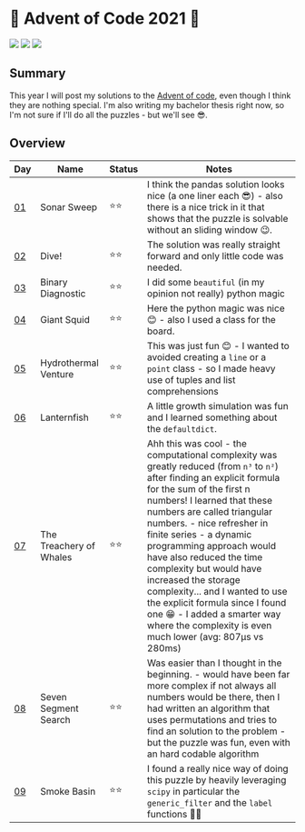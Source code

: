# 🎄 Advent of Code 2021 🎄

![](https://img.shields.io/badge/day%20📅-10-blue)
![](https://img.shields.io/badge/stars%20⭐-18-yellow)
![](https://img.shields.io/badge/days%20completed-9-red)

## Summary

This year I will post my solutions to the [Advent of code](https://adventofcode.com/), even though I think they are nothing special.
I'm also writing my bachelor thesis right now, so I'm not sure if I'll do all the puzzles - but we'll see 😎.

## Overview

| Day                                       | Name                      | Status | Notes  |
| ----------------------------------------- | ------------------------- | ------ | ------ |
| [01](https://adventofcode.com/2021/day/1) | Sonar Sweep               |  ⭐⭐  | I think the pandas solution looks nice (a one liner each 😎) - also there is a nice trick in it that shows that the puzzle is solvable without an sliding window 😉. |
| [02](https://adventofcode.com/2021/day/2) | Dive!                     |  ⭐⭐  | The solution was really straight forward and only little code was needed. |
| [03](https://adventofcode.com/2021/day/3) | Binary Diagnostic         |  ⭐⭐  | I did some `beautiful` (in my opinion not really) python magic |
| [04](https://adventofcode.com/2021/day/4) | Giant Squid               |  ⭐⭐  | Here the python magic was nice 😊 - also I used a class for the board. |
| [05](https://adventofcode.com/2021/day/5) | Hydrothermal Venture      |  ⭐⭐  | This was just fun 😊 - I wanted to avoided creating a `line` or a `point` class - so I made heavy use of tuples and list comprehensions |
| [06](https://adventofcode.com/2021/day/6) | Lanternfish               |  ⭐⭐  | A little growth simulation was fun and I learned something about the `defaultdict`. |
| [07](https://adventofcode.com/2021/day/7) | The Treachery of Whales   |  ⭐⭐  | Ahh this was cool - the computational complexity was greatly reduced (from `n³` to `n²`) after finding an explicit formula for the sum of the first n numbers! I learned that these numbers are called triangular numbers. - nice refresher in finite series - a dynamic programming approach would have also reduced the time complexity but would have increased the storage complexity... and I wanted to use the explicit formula since I found one 😁 - I added a smarter way where the complexity is even much lower (avg: 807μs vs 280ms) |
| [08](https://adventofcode.com/2021/day/8) | Seven Segment Search      |  ⭐⭐  | Was easier than I thought in the beginning. - would have been far more complex if not always all numbers would be there, then I had written an algorithm that uses permutations and tries to find an solution to the problem - but the puzzle was fun, even with an hard codable algorithm |
| [09](https://adventofcode.com/2021/day/9) | Smoke Basin               |  ⭐⭐  | I found a really nice way of doing this puzzle by heavily leveraging `scipy` in particular the `generic_filter` and the `label` functions 🤩😍  |
